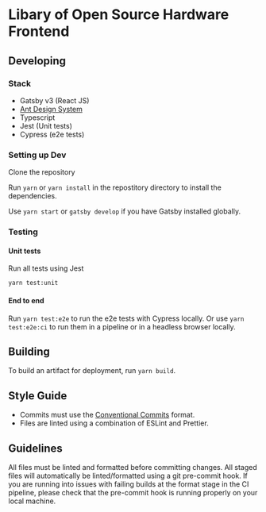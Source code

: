 # Libary of Open Source Hardware Frontend

## Developing

### Stack

- Gatsby v3 (React JS)
- [Ant Design System](https://ant.design/components/overview/)
- Typescript
- Jest (Unit tests)
- Cypress (e2e tests)

### Setting up Dev

Clone the repository

Run `yarn` or `yarn install` in the repostitory directory to install the dependencies.

Use `yarn start` or `gatsby develop` if you have Gatsby installed globally.

### Testing

#### Unit tests

Run all tests using Jest

`yarn test:unit`

#### End to end

Run `yarn test:e2e` to run the e2e tests with Cypress locally.
Or use `yarn test:e2e:ci` to run them in a pipeline or in a headless browser locally.

## Building

To build an artifact for deployment, run `yarn build`.

## Style Guide

- Commits must use the [Conventional Commits](https://www.conventionalcommits.org/) format.
- Files are linted using a combination of ESLint and Prettier.

## Guidelines

All files must be linted and formatted before committing changes. All staged files will automatically be linted/formatted using a git pre-commit hook. If you are running into issues with failing builds at the format stage in the CI pipeline, please check that the pre-commit hook is running properly on your local machine.
